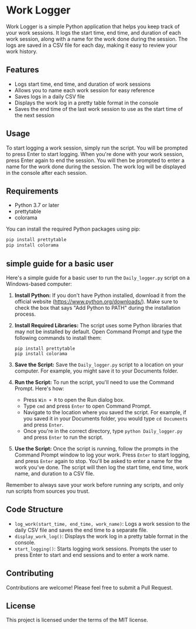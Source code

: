 # Work Logger

Work Logger is a simple Python application that helps you keep track of your work sessions. It logs the start time, end time, and duration of each work session, along with a name for the work done during the session. The logs are saved in a CSV file for each day, making it easy to review your work history.

## Features

- Logs start time, end time, and duration of work sessions
- Allows you to name each work session for easy reference
- Saves logs in a daily CSV file
- Displays the work log in a pretty table format in the console
- Saves the end time of the last work session to use as the start time of the next session

## Usage

To start logging a work session, simply run the script. You will be prompted to press Enter to start logging. When you're done with your work session, press Enter again to end the session. You will then be prompted to enter a name for the work done during the session. The work log will be displayed in the console after each session.

## Requirements

- Python 3.7 or later
- prettytable
- colorama

You can install the required Python packages using pip:

```bash
pip install prettytable
pip install colorama
```

## simple guide for a basic user
Here's a simple guide for a basic user to run the `Daily_logger.py` script on a Windows-based computer:

1. **Install Python:**
   If you don't have Python installed, download it from the official website (https://www.python.org/downloads/). Make sure to check the box that says "Add Python to PATH" during the installation process.

2. **Install Required Libraries:**
   The script uses some Python libraries that may not be installed by default. Open Command Prompt and type the following commands to install them:

   ```shell
   pip install prettytable
   pip install colorama
   ```

3. **Save the Script:**
   Save the `Daily_logger.py` script to a location on your computer. For example, you might save it to your Documents folder.

4. **Run the Script:**
   To run the script, you'll need to use the Command Prompt. Here's how:

   - Press `Win + R` to open the Run dialog box.
   - Type `cmd` and press `Enter` to open Command Prompt.
   - Navigate to the location where you saved the script. For example, if you saved it in your Documents folder, you would type `cd Documents` and press `Enter`.
   - Once you're in the correct directory, type `python Daily_logger.py` and press `Enter` to run the script.

5. **Use the Script:**
   Once the script is running, follow the prompts in the Command Prompt window to log your work. Press `Enter` to start logging, and press `Enter` again to stop. You'll be asked to enter a name for the work you've done. The script will then log the start time, end time, work name, and duration to a CSV file.

Remember to always save your work before running any scripts, and only run scripts from sources you trust.

## Code Structure

- `log_work(start_time, end_time, work_name)`: Logs a work session to the daily CSV file and saves the end time to a separate file.
- `display_work_log()`: Displays the work log in a pretty table format in the console.
- `start_logging()`: Starts logging work sessions. Prompts the user to press Enter to start and end sessions and to enter a work name.

## Contributing

Contributions are welcome! Please feel free to submit a Pull Request.

## License

This project is licensed under the terms of the MIT license.
